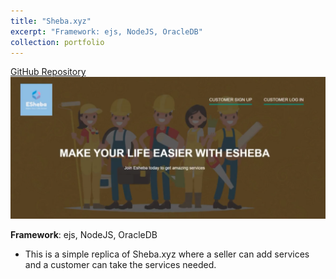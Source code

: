 ```yaml
---
title: "Sheba.xyz"
excerpt: "Framework: ejs, NodeJS, OracleDB"
collection: portfolio
---
```


[GitHub Repository]()  
![Vehicle Detection](/images/esheba.png)

**Framework**: ejs, NodeJS, OracleDB

- This is a simple replica of Sheba.xyz where a seller can add services and a customer can take the services needed.

